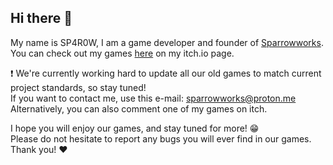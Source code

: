 ## Hi there 👋

My name is SP4R0W, I am a game developer and founder of [Sparrowworks](https://github.com/Sparrowworks).<br>
You can check out my games [here](https://sp4r0w.itch.io/) on my itch.io page.

❗ We're currently working hard to update all our old games to match current project standards, so stay tuned!<br>
If you want to contact me, use this e-mail: sparrowworks@proton.me<br>
Alternatively, you can also comment one of my games on itch.<br>

I hope you will enjoy our games, and stay tuned for more! 😁<br>
Please do not hesitate to report any bugs you will ever find in our games. Thank you! ❤️

